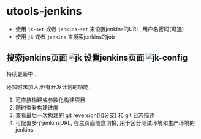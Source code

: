 # utools-jenkins

+ 使用 `jk-set` 或者 `jenkins-set` 来设置jenkins的URL, 用户名密码(可选)
+ 使用 `jk` 或者 `jenkins` 来搜索jenkins的job

搜索jenkins页面
![jk](https://raw.githubusercontent.com/me10zyl/utools-jenkins/master/jk.png)
设置jenkins页面
![jk-config](https://raw.githubusercontent.com/me10zyl/utools-jenkins/master/jk-config.png)
----

持续更新中...   

还暂时未加入,但有开发计划的功能:
1. 可直接构建或参数化构建项目
2. 随时查看构建进度
3. 查看最后一次构建的  git reversion(和分支) 和 git 日志描述
4. 可配置多个jenkinsURL, 在主页面随意切换, 用于区分测试环境和生产环境的jenkins